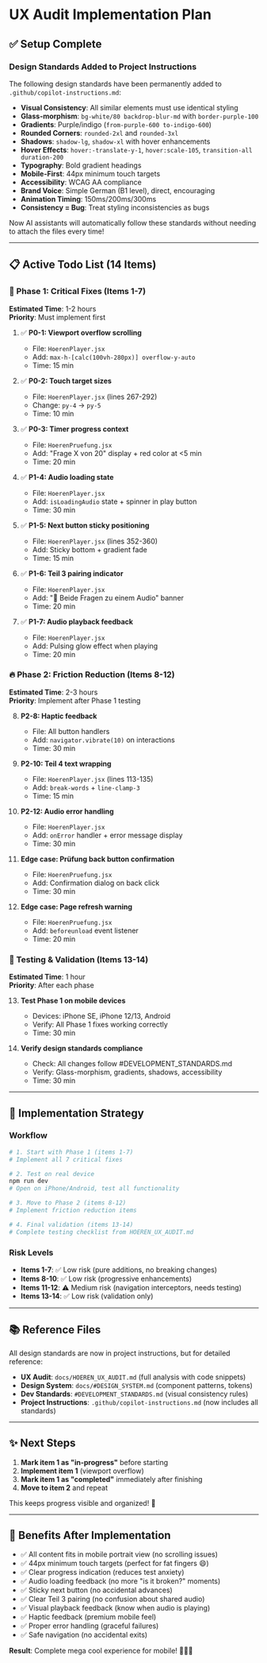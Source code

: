 # UX Audit Implementation Plan

## ✅ Setup Complete

### Design Standards Added to Project Instructions

The following design standards have been permanently added to `.github/copilot-instructions.md`:

- **Visual Consistency**: All similar elements must use identical styling
- **Glass-morphism**: `bg-white/80 backdrop-blur-md` with `border-purple-100`
- **Gradients**: Purple/indigo (`from-purple-600 to-indigo-600`)
- **Rounded Corners**: `rounded-2xl` and `rounded-3xl`
- **Shadows**: `shadow-lg`, `shadow-xl` with hover enhancements
- **Hover Effects**: `hover:-translate-y-1`, `hover:scale-105`, `transition-all duration-200`
- **Typography**: Bold gradient headings
- **Mobile-First**: 44px minimum touch targets
- **Accessibility**: WCAG AA compliance
- **Brand Voice**: Simple German (B1 level), direct, encouraging
- **Animation Timing**: 150ms/200ms/300ms
- **Consistency = Bug**: Treat styling inconsistencies as bugs

Now AI assistants will automatically follow these standards without needing to attach the files every time!

---

## 📋 Active Todo List (14 Items)

### 🚨 Phase 1: Critical Fixes (Items 1-7)

**Estimated Time**: 1-2 hours  
**Priority**: Must implement first

1. ✅ **P0-1: Viewport overflow scrolling**
   - File: `HoerenPlayer.jsx`
   - Add: `max-h-[calc(100vh-280px)] overflow-y-auto`
   - Time: 15 min

2. ✅ **P0-2: Touch target sizes**
   - File: `HoerenPlayer.jsx` (lines 267-292)
   - Change: `py-4` → `py-5`
   - Time: 10 min

3. ✅ **P0-3: Timer progress context**
   - File: `HoerenPruefung.jsx`
   - Add: "Frage X von 20" display + red color at <5 min
   - Time: 20 min

4. ✅ **P1-4: Audio loading state**
   - File: `HoerenPlayer.jsx`
   - Add: `isLoadingAudio` state + spinner in play button
   - Time: 30 min

5. ✅ **P1-5: Next button sticky positioning**
   - File: `HoerenPlayer.jsx` (lines 352-360)
   - Add: Sticky bottom + gradient fade
   - Time: 15 min

6. ✅ **P1-6: Teil 3 pairing indicator**
   - File: `HoerenPlayer.jsx`
   - Add: "📎 Beide Fragen zu einem Audio" banner
   - Time: 20 min

7. ✅ **P1-7: Audio playback feedback**
   - File: `HoerenPlayer.jsx`
   - Add: Pulsing glow effect when playing
   - Time: 20 min

### 🔥 Phase 2: Friction Reduction (Items 8-12)

**Estimated Time**: 2-3 hours  
**Priority**: Implement after Phase 1 testing

8. **P2-8: Haptic feedback**
   - File: All button handlers
   - Add: `navigator.vibrate(10)` on interactions
   - Time: 30 min

9. **P2-10: Teil 4 text wrapping**
   - File: `HoerenPlayer.jsx` (lines 113-135)
   - Add: `break-words` + `line-clamp-3`
   - Time: 15 min

10. **P2-12: Audio error handling**
    - File: `HoerenPlayer.jsx`
    - Add: `onError` handler + error message display
    - Time: 30 min

11. **Edge case: Prüfung back button confirmation**
    - File: `HoerenPruefung.jsx`
    - Add: Confirmation dialog on back click
    - Time: 30 min

12. **Edge case: Page refresh warning**
    - File: `HoerenPruefung.jsx`
    - Add: `beforeunload` event listener
    - Time: 20 min

### 🧪 Testing & Validation (Items 13-14)

**Estimated Time**: 1 hour  
**Priority**: After each phase

13. **Test Phase 1 on mobile devices**
    - Devices: iPhone SE, iPhone 12/13, Android
    - Verify: All Phase 1 fixes working correctly
    - Time: 30 min

14. **Verify design standards compliance**
    - Check: All changes follow #DEVELOPMENT_STANDARDS.md
    - Verify: Glass-morphism, gradients, shadows, accessibility
    - Time: 30 min

---

## 🎯 Implementation Strategy

### Workflow

```bash
# 1. Start with Phase 1 (items 1-7)
# Implement all 7 critical fixes

# 2. Test on real device
npm run dev
# Open on iPhone/Android, test all functionality

# 3. Move to Phase 2 (items 8-12)
# Implement friction reduction items

# 4. Final validation (items 13-14)
# Complete testing checklist from HOEREN_UX_AUDIT.md
```

### Risk Levels

- **Items 1-7**: ✅ Low risk (pure additions, no breaking changes)
- **Items 8-10**: ✅ Low risk (progressive enhancements)
- **Items 11-12**: ⚠️ Medium risk (navigation interceptors, needs testing)
- **Items 13-14**: ✅ Low risk (validation only)

---

## 📚 Reference Files

All design standards are now in project instructions, but for detailed reference:

- **UX Audit**: `docs/HOEREN_UX_AUDIT.md` (full analysis with code snippets)
- **Design System**: `docs/#DESIGN_SYSTEM.md` (component patterns, tokens)
- **Dev Standards**: `#DEVELOPMENT_STANDARDS.md` (visual consistency rules)
- **Project Instructions**: `.github/copilot-instructions.md` (now includes all standards)

---

## ✨ Next Steps

1. **Mark item 1 as "in-progress"** before starting
2. **Implement item 1** (viewport overflow)
3. **Mark item 1 as "completed"** immediately after finishing
4. **Move to item 2** and repeat

This keeps progress visible and organized! 🚀

---

## 🎉 Benefits After Implementation

- ✅ All content fits in mobile portrait view (no scrolling issues)
- ✅ 44px minimum touch targets (perfect for fat fingers 😄)
- ✅ Clear progress indication (reduces test anxiety)
- ✅ Audio loading feedback (no more "is it broken?" moments)
- ✅ Sticky next button (no accidental advances)
- ✅ Clear Teil 3 pairing (no confusion about shared audio)
- ✅ Visual playback feedback (know when audio is playing)
- ✅ Haptic feedback (premium mobile feel)
- ✅ Proper error handling (graceful failures)
- ✅ Safe navigation (no accidental exits)

**Result**: Complete mega cool experience for mobile! 🎯📱✨
